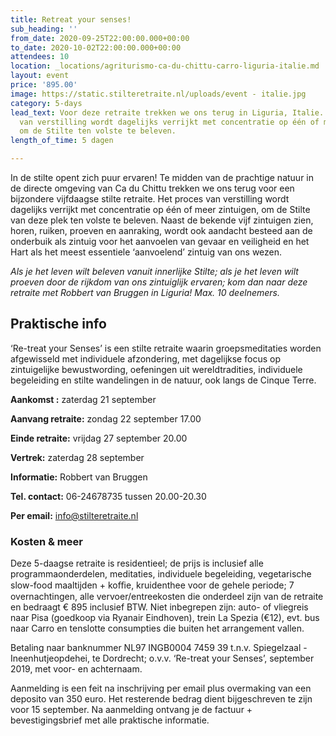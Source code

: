 ```yaml
---
title: Retreat your senses!
sub_heading: ''
from_date: 2020-09-25T22:00:00.000+00:00
to_date: 2020-10-02T22:00:00.000+00:00
attendees: 10
location: _locations/agriturismo-ca-du-chittu-carro-liguria-italie.md
layout: event
price: '895.00'
image: https://static.stilteretraite.nl/uploads/event - italie.jpg
category: 5-days
lead_text: Voor deze retraite trekken we ons terug in Liguria, Italie. Het proces
  van verstilling wordt dagelijks verrijkt met concentratie op één of meer zintuigen,
  om de Stilte ten volste te beleven.
length_of_time: 5 dagen

---
```

In de stilte opent zich puur ervaren! Te midden van de prachtige natuur in de directe omgeving van Ca du Chittu trekken we ons terug voor een bijzondere vijfdaagse stilte retraite. Het proces van verstilling wordt dagelijks verrijkt met concentratie op één of meer zintuigen, om de Stilte van deze plek ten volste te beleven. Naast de bekende vijf zintuigen zien, horen, ruiken, proeven en aanraking, wordt ook aandacht besteed aan de onderbuik als zintuig voor het aanvoelen van gevaar en veiligheid en het Hart als het meest essentiele ‘aanvoelend’ zintuig van ons wezen.

_Als je het leven wilt beleven vanuit innerlijke Stilte; als je het leven wilt proeven door de rijkdom van ons zintuiglijk ervaren; kom dan naar deze retraite met Robbert van Bruggen in Liguria! Max. 10 deelnemers._

## Praktische info

‘Re-treat your Senses’ is een stilte retraite waarin groepsmeditaties worden afgewisseld met individuele afzondering, met dagelijkse focus op zintuigelijke bewustwording, oefeningen uit wereldtradities, individuele begeleiding en stilte wandelingen in de natuur, ook langs de Cinque Terre.

**Aankomst :** zaterdag 21 september

**Aanvang retraite:** zondag 22 september 17.00

**Einde retraite:** vrijdag 27 september 20.00

**Vertrek:** zaterdag 28 september

**Informatie:** Robbert van Bruggen

**Tel. contact:** 06-24678735 tussen 20.00-20.30

**Per email:** info@stilteretraite.nl

### Kosten & meer

Deze 5-daagse retraite is residentieel; de prijs is inclusief alle programmaonderdelen, meditaties, individuele begeleiding, vegetarische slow-food maaltijden + koﬃe, kruidenthee voor de gehele periode; 7 overnachtingen, alle vervoer/entreekosten die onderdeel zijn van de retraite en bedraagt € 895 inclusief BTW. Niet inbegrepen zijn: auto- of vliegreis naar Pisa (goedkoop via Ryanair Eindhoven), trein La Spezia (€12), evt. bus naar Carro en tenslotte consumpties die buiten het arrangement vallen.

Betaling naar banknummer NL97 INGB0004 7459 39 t.n.v. Spiegelzaal - Ineenhutjeopdehei, te Dordrecht; o.v.v. ‘Re-treat your Senses’, september 2019, met voor- en achternaam.

Aanmelding is een feit na inschrijving per email plus overmaking van een deposito van 350 euro. Het resterende bedrag dient bijgeschreven te zijn voor 15 september. Na aanmelding ontvang je de factuur + bevestigingsbrief met alle praktische informatie.